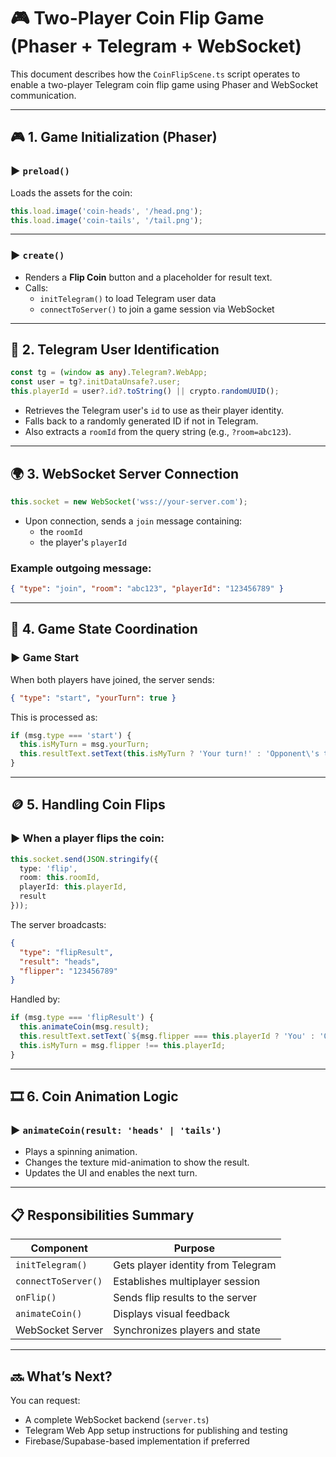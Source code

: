 # 🎮 Two-Player Coin Flip Game (Phaser + Telegram + WebSocket)

This document describes how the `CoinFlipScene.ts` script operates to enable a two-player Telegram coin flip game using Phaser and WebSocket communication.

---

## 🎮 1. Game Initialization (Phaser)

### ▶️ `preload()`
Loads the assets for the coin:
```ts
this.load.image('coin-heads', '/head.png');
this.load.image('coin-tails', '/tail.png');
```

---

### ▶️ `create()`
- Renders a **Flip Coin** button and a placeholder for result text.
- Calls:
  - `initTelegram()` to load Telegram user data
  - `connectToServer()` to join a game session via WebSocket

---

## 👥 2. Telegram User Identification

```ts
const tg = (window as any).Telegram?.WebApp;
const user = tg?.initDataUnsafe?.user;
this.playerId = user?.id?.toString() || crypto.randomUUID();
```

- Retrieves the Telegram user's `id` to use as their player identity.
- Falls back to a randomly generated ID if not in Telegram.
- Also extracts a `roomId` from the query string (e.g., `?room=abc123`).

---

## 🌍 3. WebSocket Server Connection

```ts
this.socket = new WebSocket('wss://your-server.com');
```

- Upon connection, sends a `join` message containing:
  - the `roomId`
  - the player's `playerId`

### Example outgoing message:
```json
{ "type": "join", "room": "abc123", "playerId": "123456789" }
```

---

## 🔁 4. Game State Coordination

### ▶️ Game Start
When both players have joined, the server sends:
```json
{ "type": "start", "yourTurn": true }
```

This is processed as:
```ts
if (msg.type === 'start') {
  this.isMyTurn = msg.yourTurn;
  this.resultText.setText(this.isMyTurn ? 'Your turn!' : 'Opponent\'s turn...');
}
```

---

## 🪙 5. Handling Coin Flips

### ▶️ When a player flips the coin:
```ts
this.socket.send(JSON.stringify({
  type: 'flip',
  room: this.roomId,
  playerId: this.playerId,
  result
}));
```

The server broadcasts:
```json
{
  "type": "flipResult",
  "result": "heads",
  "flipper": "123456789"
}
```

Handled by:
```ts
if (msg.type === 'flipResult') {
  this.animateCoin(msg.result);
  this.resultText.setText(`${msg.flipper === this.playerId ? 'You' : 'Opponent'} flipped: ${msg.result.toUpperCase()}`);
  this.isMyTurn = msg.flipper !== this.playerId;
}
```

---

## 🎞️ 6. Coin Animation Logic

### ▶️ `animateCoin(result: 'heads' | 'tails')`
- Plays a spinning animation.
- Changes the texture mid-animation to show the result.
- Updates the UI and enables the next turn.

---

## 📋 Responsibilities Summary

| Component | Purpose |
|----------|---------|
| `initTelegram()` | Gets player identity from Telegram |
| `connectToServer()` | Establishes multiplayer session |
| `onFlip()` | Sends flip results to the server |
| `animateCoin()` | Displays visual feedback |
| WebSocket Server | Synchronizes players and state |

---

## 🔜 What’s Next?

You can request:
- A complete WebSocket backend (`server.ts`)
- Telegram Web App setup instructions for publishing and testing
- Firebase/Supabase-based implementation if preferred
